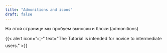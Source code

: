 ```yaml
---
title: "Admonitions and icons"
draft: false
---
```


На этой странице мы пробуем выноски и блоки (admonitions)

{{< alert icon="👉" text="The Tutorial is intended for novice to intermediate users." >}}